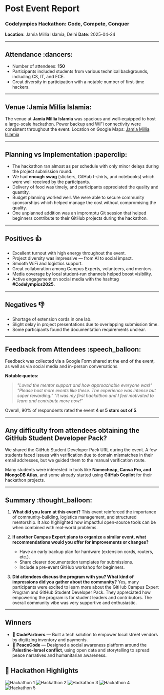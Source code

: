 # Post Event Report

### Codelympics Hackathon: Code, Compete, Conquer

**Location**: Jamia Millia Islamia, Delhi
**Date**: 2025-04-24

---

## Attendance \:dancers:

* Number of attendees: **150**
* Participants included students from various technical backgrounds, including CS, IT, and ECE.
* Great diversity in participation with a notable number of first-time hackers.

---

## Venue \:Jamia Millia Islamia:

The venue at **Jamia Millia Islamia** was spacious and well-equipped to host a large-scale hackathon.
Power backup and WiFi connectivity were consistent throughout the event.
Location on Google Maps: [Jamia Millia Islamia](https://maps.app.goo.gl/JamiaLinkHere)

---

## Planning vs Implementation \:paperclip:

* The hackathon ran almost as per schedule with only minor delays during the project submission round.
* We had **enough swag** (stickers, GitHub t-shirts, and notebooks) which were well received by the participants.
* Delivery of food was timely, and participants appreciated the quality and quantity.
* Budget planning worked well. We were able to secure community sponsorships which helped manage the cost without compromising the quality.
* One unplanned addition was an impromptu Git session that helped beginners contribute to their GitHub projects during the hackathon.

---

## Positives :+1:

* Excellent turnout with high energy throughout the event.
* Project diversity was impressive — from AI to social impact.
* Smooth WiFi and logistics support.
* Great collaboration among Campus Experts, volunteers, and mentors.
* Media coverage by local student-run channels helped boost visibility.
* Active engagement on social media with the hashtag **#Codelympics2025**.

---

## Negatives :-1:

* Shortage of extension cords in one lab.
* Slight delay in project presentations due to overlapping submission time.
* Some participants found the documentation requirements unclear.

---

## Feedback from Attendees \:speech\_balloon:

Feedback was collected via a Google Form shared at the end of the event, as well as via social media and in-person conversations.

**Notable quotes:**

> *"Loved the mentor support and how approachable everyone was!"*
> *"Please host more events like these. The experience was intense but super rewarding."*
> *"It was my first hackathon and I feel motivated to learn and contribute more now!"*

Overall, 90% of respondents rated the event **4 or 5 stars out of 5**.

---

## Any difficulty from attendees obtaining the GitHub Student Developer Pack?

We shared the GitHub Student Developer Pack URL during the event. A few students faced issues with verification due to domain mismatches in their email addresses, but we guided them to the manual verification route.

Many students were interested in tools like **Namecheap, Canva Pro, and MongoDB Atlas**, and some already started using **GitHub Copilot** for their hackathon projects.


---


## Summary \:thought\_balloon:

1. **What did you learn at this event?**
   This event reinforced the importance of community-building, logistics management, and structured mentorship. It also highlighted how impactful open-source tools can be when combined with real-world problems.

2. **If another Campus Expert plans to organize a similar event, what recommendations would you offer for improvements or changes?**

   * Have an early backup plan for hardware (extension cords, routers, etc.).
   * Share clearer documentation templates for submissions.
   * Include a pre-event GitHub workshop for beginners.

3. **Did attendees discuss the program with you? What kind of impressions did you gather about the community?**
   Yes, many participants were excited to learn more about the GitHub Campus Expert Program and GitHub Student Developer Pack. They appreciated how empowering the program is for student leaders and contributors. The overall community vibe was very supportive and enthusiastic.

---

## Winners

* 🥇 **CodePartners** — Built a tech solution to empower local street vendors by digitizing inventory and payments.
* 🥈 **PeaceCode** — Designed a social awareness platform around the **Palestine-Israel conflict**, using open data and storytelling to spread peace narratives and humanitarian awareness.


## 📸 Hackathon Highlights


![Hackathon 1](<WhatsApp Image 2025-07-23 at 07.49.03.jpeg>)
![Hackathon 2](<WhatsApp Image 2025-07-23 at 07.49.04 (1).jpeg>)
![Hackathon 3](<WhatsApp Image 2025-07-23 at 07.49.04 (2).jpeg>)
![Hackathon 4](<WhatsApp Image 2025-07-23 at 07.49.04.jpeg>)
![Hackathon 5](<WhatsApp Image 2025-07-23 at 07.49.05.jpeg>)




